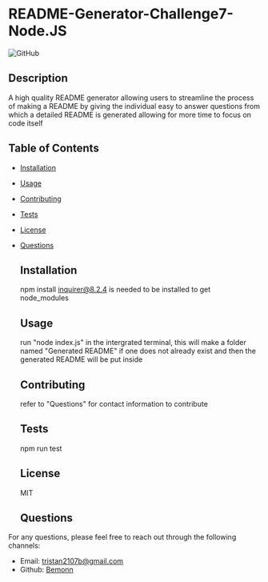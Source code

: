 # README-Generator-Challenge7-Node.JS
  ![GitHub](https://img.shields.io/badge/license-mit-blue)

  ## Description
  A high quality README generator allowing users to streamline the process of making a README by giving the individual easy to answer questions from which a detailed README is generated allowing for more time to focus on code itself

  ## Table of Contents
- [Installation](#installation)
- [Usage](#usage)
- [Contributing](#contributing)
- [Tests](#tests)
- [License](#license)
- [Questions](#Questions)
  
  ## Installation
  npm install inquirer@8.2.4 is needed to be installed to get node_modules
  
  ## Usage
  run "node index.js" in the intergrated terminal, this will make a folder named "Generated README" if one does not already exist and then the generated README will be put inside
  
  ## Contributing
  refer to "Questions" for contact information to contribute
  
  ## Tests
  npm run test
  
  ## License
  MIT

  ## Questions
For any questions, please feel free to reach out through the following channels:
- Email: tristan2107b@gmail.com
- Github: [Bemonn](https://github.com/Bemonn)